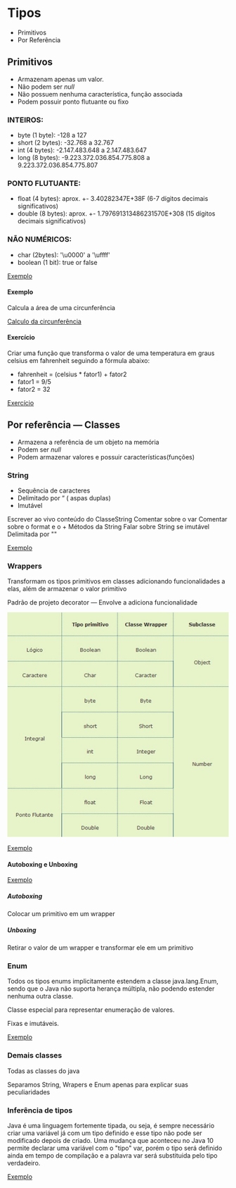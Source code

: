 # Tipos

* Primitivos
* Por Referência

## Primitivos

* Armazenam apenas um valor.
* Não podem ser *null*
* Não possuem nenhuma característica, função associada
* Podem possuir ponto flutuante ou fixo

### INTEIROS:

* byte (1 byte): -128 a 127
* short (2 bytes): -32.768 a 32.767
* int (4 bytes): -2.147.483.648 a 2.147.483.647
* long (8 bytes): -9.223.372.036.854.775.808 a 9.223.372.036.854.775.807

### PONTO FLUTUANTE:

* float (4 bytes): aprox. +- 3.40282347E+38F (6-7 dígitos decimais significativos)
* double (8 bytes): aprox. +- 1.797691313486231570E+308 (15 dígitos decimais significativos) <BR>

### NÃO NUMÉRICOS:

* char (2bytes): '\u0000' a '\uffff'
* boolean (1 bit): true or false

[Exemplo](/src/br/com/letscode/introducao/base/tiposevariaveis/exemplos/ValoresPadraoPrimitivos.java)

#### Exemplo

Calcula a área de uma circunferência

[Calculo da circunferência](/src/br/com/letscode/introducao/base/tiposevariaveis/exercicios/CalculoArea.java)

#### Exercício

Criar uma função que transforma o valor de uma temperatura em graus celsius em fahrenheit seguindo a fórmula abaixo:

* fahrenheit = (celsius * fator1) + fator2
* fator1 = 9/5
* fator2 = 32

[Exercício](/src/br/com/letscode/introducao/base/tiposevariaveis/exercicios/CelsiusToFahrenheit.java)

## Por referência — Classes

* Armazena a referência de um objeto na memória
* Podem ser *null*
* Podem armazenar valores e possuir características(funções)

### String

* Sequência de caracteres
* Delimitado por “ ( aspas duplas)
* Imutável

Escrever ao vivo conteúdo do ClasseString Comentar sobre o var Comentar sobre o format e o + Métodos da String Falar
sobre String se imutável Delimitada por ""

[Exemplo](/src/br/com/letscode/introducao/base/tiposevariaveis/exemplos/ClasseString.java)

### Wrappers

Transformam os tipos primitivos em classes adicionando funcionalidades a elas, além de armazenar o valor primitivo

Padrão de projeto decorator — Envolve a adiciona funcionalidade

![img.png](imagens/img.png)

[Exemplo](/src/br/com/letscode/introducao/base/tiposevariaveis/exemplos/Wrappers.java)

#### Autoboxing e Unboxing

[Exemplo](/src/br/com/letscode/introducao/base/tiposevariaveis/exemplos/Unboxing.java)

##### Autoboxing

Colocar um primitivo em um wrapper

##### Unboxing

Retirar o valor de um wrapper e transformar ele em um primitivo

### Enum

Todos os tipos enums implicitamente estendem a classe java.lang.Enum, sendo que o Java não suporta herança múltipla, não
podendo estender nenhuma outra classe.

Classe especial para representar enumeração de valores.

Fixas e imutáveis.

[Exemplo](/src/br/com/letscode/introducao/base/tiposevariaveis/exemplos/ExemploEnum.java)

### Demais classes

Todas as classes do java

Separamos String, Wrapers e Enum apenas para explicar suas peculiaridades

### Inferência de tipos

Java é uma linguagem fortemente tipada, ou seja, é sempre necessário criar uma variável já com um tipo definido e esse
tipo não pode ser modificado depois de criado. Uma mudança que aconteceu no Java 10 permite declarar uma variável com
o "tipo" var, porém o tipo será definido ainda em tempo de compilação e a palavra var será substituida pelo tipo
verdadeiro.

[Exemplo](/src/br/com/letscode/introducao/base/tiposevariaveis/exemplos/Inferencia.java)
